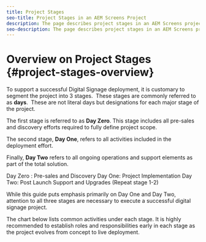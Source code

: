 ```yaml
---
title: Project Stages
seo-title: Project Stages in an AEM Screens Project
description: The page describes project stages in an AEM Screens project
seo-description: The page describes project stages in an AEM Screens project
---
```


# Overview on Project Stages {#project-stages-overview}

To support a successful Digital Signage deployment, it is customary to segment the project into 3 stages.  These stages are commonly referred to as **days**.  These are not literal days but designations for each major stage of the project. 

The first stage is referred to as **Day Zero**. This stage includes all pre-sales and discovery efforts required to fully define project scope.

The second stage, **Day One**, refers to all activities included in the deployment effort.

Finally, **Day Two** refers to all ongoing operations and support elements as part of the total solution.

Day Zero : Pre-sales and Discovery
Day One: Project Implementation
Day Two: Post Launch Support and Upgrades (Repeat stage 1-2)

While this guide puts emphasis primarily on Day One and Day Two, attention to all three stages are necessary to execute a successful digital signage project.

The chart below lists common activities under each stage.
It is highly recommended to establish roles and responsibilities early in each stage as the project evolves from concept to live deployment.
